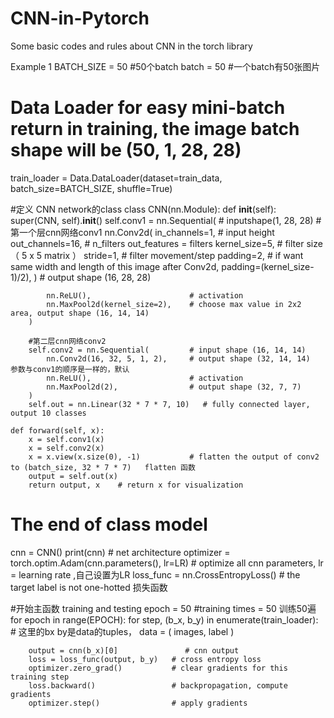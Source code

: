 # CNN-in-Pytorch
Some basic codes and rules about CNN in the torch library

Example 1
BATCH_SIZE = 50    #50个batch
batch = 50           #一个batch有50张图片
# Data Loader for easy mini-batch return in training, the image batch shape will be (50, 1, 28, 28)
train_loader = Data.DataLoader(dataset=train_data, batch_size=BATCH_SIZE, shuffle=True)


#定义 CNN network的class
class CNN(nn.Module):
    def __init__(self):
        super(CNN, self).__init__()
        self.conv1 = nn.Sequential(         # inputshape(1, 28, 28)
       #第一个层cnn网络conv1
         nn.Conv2d(
                in_channels=1,              # input height
                out_channels=16,            # n_filters   out_features = filters
                kernel_size=5,              # filter size   （ 5 x 5 matrix ）
                stride=1,                   # filter movement/step
                padding=2,                  # if want same width and length of this image after Conv2d, padding=(kernel_size-1)/2),  )
               # output shape (16, 28, 28) 
                   
            nn.ReLU(),                      # activation
            nn.MaxPool2d(kernel_size=2),    # choose max value in 2x2 area, output shape (16, 14, 14)
        )
        
        #第二层cnn网络conv2
        self.conv2 = nn.Sequential(         # input shape (16, 14, 14)
            nn.Conv2d(16, 32, 5, 1, 2),     # output shape (32, 14, 14)  参数与conv1的顺序是一样的，默认
            nn.ReLU(),                      # activation
            nn.MaxPool2d(2),                # output shape (32, 7, 7)
        )
        self.out = nn.Linear(32 * 7 * 7, 10)   # fully connected layer, output 10 classes

    def forward(self, x):
        x = self.conv1(x)
        x = self.conv2(x)
        x = x.view(x.size(0), -1)           # flatten the output of conv2 to (batch_size, 32 * 7 * 7)   flatten 函数
        output = self.out(x)
        return output, x    # return x for visualization
        
# The end of class model

cnn = CNN()
print(cnn)  # net architecture
optimizer = torch.optim.Adam(cnn.parameters(), lr=LR)   # optimize all cnn parameters, lr = learning rate ,自己设置为LR
loss_func = nn.CrossEntropyLoss()                       # the target label is not one-hotted 损失函数

#开始主函数 training and testing
epoch = 50    #training times = 50  训练50遍
for epoch in range(EPOCH):
    for step, (b_x, b_y) in enumerate(train_loader):   # 这里的bx by是data的tuples， data = ( images, label )

        output = cnn(b_x)[0]               # cnn output
        loss = loss_func(output, b_y)   # cross entropy loss
        optimizer.zero_grad()           # clear gradients for this training step
        loss.backward()                 # backpropagation, compute gradients
        optimizer.step()                # apply gradients
